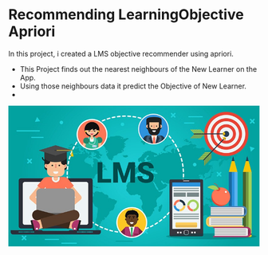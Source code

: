 # Recommending LearningObjective Apriori
In this project, i created a LMS objective recommender using apriori.
- This Project finds out the nearest neighbours of the New Learner on the App.
- Using those neighbours data it predict the Objective of New Learner. 
- 
![](/images/LMS.jpg)
